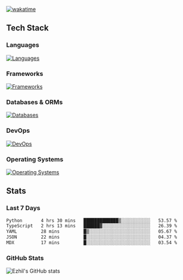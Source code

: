 [![wakatime](https://wakatime.com/badge/user/e780b5d2-6a76-4fde-a594-4ff159327ad3.svg)](https://wakatime.com/@e780b5d2-6a76-4fde-a594-4ff159327ad3)

## Tech Stack

### Languages

[![Languages](https://skillicons.dev/icons?i=python,java,kotlin,javascript,typescript,php,go,rust&theme=dark)](https://skillicons.dev)

### Frameworks

[![Frameworks](https://skillicons.dev/icons?i=react,next,tailwind,express,flask,jquery,bootstrap&theme=dark)](https://skillicons.dev)

### Databases & ORMs

[![Databases](https://skillicons.dev/icons?i=mysql,postgres,mongodb,prisma&theme=dark)](https://skillicons.dev)

### DevOps

[![DevOps](https://skillicons.dev/icons?i=aws,azure,gcp,cloudflare,vercel,docker,git,github,githubactions,nginx&theme=dark)](https://skillicons.dev)

### Operating Systems

[![Operating Systems](https://skillicons.dev/icons?i=windows,ubuntu&theme=dark)](https://skillicons.dev)

## Stats

### Last 7 Days

<!--START_SECTION:waka-->

```txt
Python       4 hrs 30 mins   █████████████▒░░░░░░░░░░░   53.57 %
TypeScript   2 hrs 13 mins   ██████▓░░░░░░░░░░░░░░░░░░   26.39 %
YAML         28 mins         █▒░░░░░░░░░░░░░░░░░░░░░░░   05.67 %
JSON         22 mins         █░░░░░░░░░░░░░░░░░░░░░░░░   04.37 %
MDX          17 mins         █░░░░░░░░░░░░░░░░░░░░░░░░   03.54 %
```

<!--END_SECTION:waka-->

### GitHub Stats

![Ezhil's GitHub stats](https://github-readme-stats.vercel.app/api?username=ezhil56x&theme=dark&show_icons=true)
